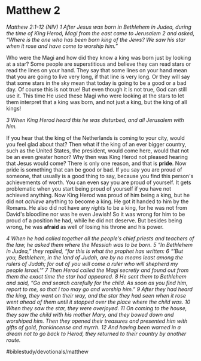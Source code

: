 # Matthew 2
*Matthew 2:1-12 (NIV) 1 After Jesus was born in Bethlehem in Judea, during the time of King Herod, Magi from the east came to Jerusalem 2 and asked, “Where is the one who has been born king of the Jews? We saw his star when it rose and have come to worship him.”*

Who were the Magi and how did they know a king was born just by looking at a star? 
Some people are superstitious and believe they can read stars or read the lines on your hand. They say that some lines on your hand mean that you are going to live very long, if that line is very long. Or they will say that some stars in the sky mean that today is going to be a good or a bad day. 
Of course this is not true! But even though it is not true, God can still use it. This time He used these Magi who were looking at the stars to let them interpret that a king was born, and not just a king, but the king of all kings!

*3 When King Herod heard this he was disturbed, and all Jerusalem with him.*

If you hear that the king of the Netherlands is coming to your city, would you feel glad about that? Then what if the king of an ever bigger country, such as the United States, the president, would come here, would that not be an even greater honor? 
Why then was King Herod not pleased hearing that Jesus would come? There is only one reason, and that is **pride**. 
Now pride is something that can be good or bad. If you say you are proud of someone, that usually is a good thing to say, because you find this person's achievements of worth. You can even say you are proud of yourself. It gets problematic when you start being proud of yourself if you have not achieved anything.
Now King Herod was proud of him being a king, but he did not *achieve* anything to become a king. He got it handed to him by the Romans. He also did not have any *rights* to be a king, for he was not from David's bloodline nor was he even Jewish! 
So it was wrong for him to be proud of a position he had, while he did not deserve. But besides being wrong, he was **afraid** as well of losing his throne and his power. 

*4 When he had called together all the people’s chief priests and teachers of the law, he asked them where the Messiah was to be born. 5 “In Bethlehem in Judea,” they replied, “for this is what the prophet has written:*
*6 “‘But you, Bethlehem, in the land of Judah,*
*are by no means least among the rulers of Judah;*
*for out of you will come a ruler*
*who will shepherd my people Israel.’”*
*7 Then Herod called the Magi secretly and found out from them the exact time the star had appeared. 8 He sent them to Bethlehem and said, “Go and search carefully for the child. As soon as you find him, report to me, so that I too may go and worship him.”*
*9 After they had heard the king, they went on their way, and the star they had seen when it rose went ahead of them until it stopped over the place where the child was. 10 When they saw the star, they were overjoyed. 11 On coming to the house, they saw the child with his mother Mary, and they bowed down and worshiped him. Then they opened their treasures and presented him with gifts of gold, frankincense and myrrh. 12 And having been warned in a dream not to go back to Herod, they returned to their country by another route.*

#biblestudy/devotionals/matthew